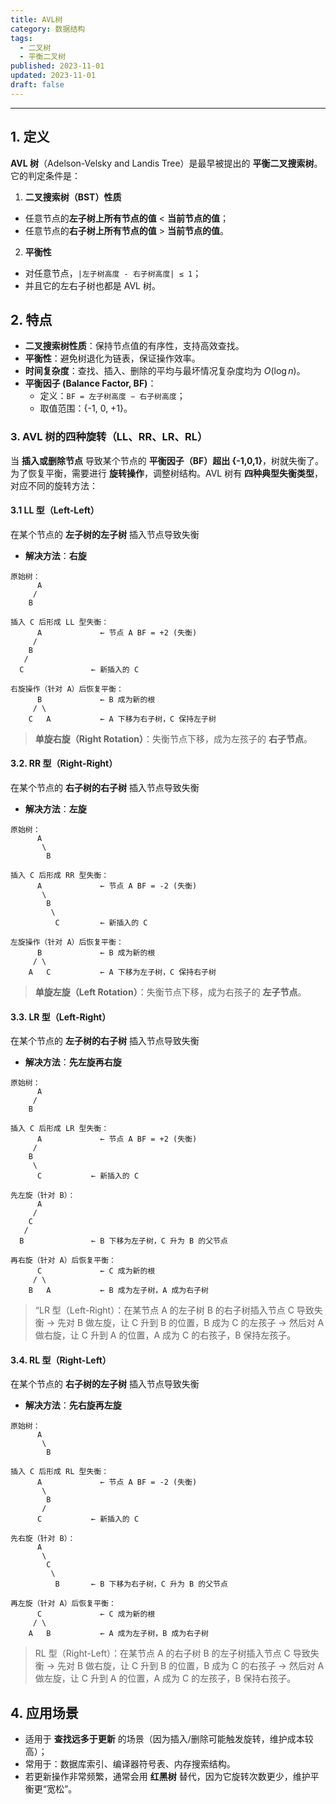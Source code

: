 ```yaml
---
title: AVL树
category: 数据结构
tags:
  - 二叉树
  - 平衡二叉树
published: 2023-11-01
updated: 2023-11-01
draft: false
---
```


---

## 1. 定义

**AVL 树**（Adelson-Velsky and Landis Tree）是最早被提出的 **平衡二叉搜索树**。  
它的判定条件是：  

1.  **二叉搜索树（BST）性质**  
   - 任意节点的**左子树上所有节点的值** < **当前节点的值**；  
   - 任意节点的**右子树上所有节点的值** > **当前节点的值**。  

2.  **平衡性**  
   - 对任意节点，`|左子树高度 - 右子树高度| ≤ 1`；  
   - 并且它的左右子树也都是 AVL 树。  


## 2. 特点

- **二叉搜索树性质**：保持节点值的有序性，支持高效查找。  
- **平衡性**：避免树退化为链表，保证操作效率。  
- **时间复杂度**：查找、插入、删除的平均与最坏情况复杂度均为 $O(\log n)$。  
- **平衡因子 (Balance Factor, BF)**：  
  - 定义：`BF = 左子树高度 − 右子树高度`；  
  - 取值范围：{-1, 0, +1}。  

### 3. AVL 树的四种旋转（LL、RR、LR、RL）

当 **插入或删除节点** 导致某个节点的 **平衡因子（BF）超出 {-1,0,1}**，树就失衡了。为了恢复平衡，需要进行 **旋转操作**，调整树结构。AVL 树有 **四种典型失衡类型**，对应不同的旋转方法：

#### 3.1  LL 型（Left-Left）

在某个节点的 **左子树的左子树** 插入节点导致失衡

- **解决方法**：**右旋**

```
原始树：
      A
     /
    B

插入 C 后形成 LL 型失衡：
      A             ← 节点 A BF = +2 (失衡)
     /
    B
   /
  C               ← 新插入的 C

右旋操作（针对 A）后恢复平衡：
      B             ← B 成为新的根
     / \
    C   A           ← A 下移为右子树，C 保持左子树
```

> **单旋右旋（Right Rotation）**：失衡节点下移，成为左孩子的 **右子节点**。

#### 3.2. RR 型（Right-Right）

在某个节点的 **右子树的右子树** 插入节点导致失衡

- **解决方法**：**左旋**

```
原始树：
      A
       \
        B

插入 C 后形成 RR 型失衡：
      A             ← 节点 A BF = -2 (失衡)
       \
        B
         \
          C         ← 新插入的 C

左旋操作（针对 A）后恢复平衡：
      B             ← B 成为新的根
     / \
    A   C           ← A 下移为左子树，C 保持右子树
```

> **单旋左旋（Left Rotation）**：失衡节点下移，成为右孩子的 **左子节点**。

#### 3.3. LR 型（Left-Right）

在某个节点的 **左子树的右子树** 插入节点导致失衡

- **解决方法**：**先左旋再右旋**

```
原始树：
      A
     /
    B

插入 C 后形成 LR 型失衡：
      A             ← 节点 A BF = +2 (失衡)
     /
    B
     \
      C           ← 新插入的 C

先左旋（针对 B）：
      A
     /
    C
   /
  B               ← B 下移为左子树，C 升为 B 的父节点

再右旋（针对 A）后恢复平衡：
      C             ← C 成为新的根
     / \
    B   A           ← B 成为左子树，A 成为右子树

```

> “LR 型（Left-Right）：在某节点 A 的左子树 B 的右子树插入节点 C 导致失衡 → 先对 B 做左旋，让 C 升到 B 的位置，B 成为 C 的左孩子 → 然后对 A 做右旋，让 C 升到 A 的位置，A 成为 C 的右孩子，B 保持左孩子。

#### 3.4. RL 型（Right-Left）

在某个节点的 **右子树的左子树** 插入节点导致失衡

- **解决方法**：**先右旋再左旋**

```
原始树：
      A
       \
        B

插入 C 后形成 RL 型失衡：
      A             ← 节点 A BF = -2 (失衡)
       \
        B
       /
      C           ← 新插入的 C

先右旋（针对 B）：
      A
       \
        C
         \
          B       ← B 下移为右子树，C 升为 B 的父节点

再左旋（针对 A）后恢复平衡：
      C             ← C 成为新的根
     / \
    A   B           ← A 成为左子树，B 成为右子树
```

> RL 型（Right-Left）：在某节点 A 的右子树 B 的左子树插入节点 C 导致失衡 → 先对 B 做右旋，让 C 升到 B 的位置，B 成为 C 的右孩子 → 然后对 A 做左旋，让 C 升到 A 的位置，A 成为 C 的左孩子，B 保持右孩子。

## 4. 应用场景

- 适用于 **查找远多于更新** 的场景（因为插入/删除可能触发旋转，维护成本较高）；  
- 常用于：数据库索引、编译器符号表、内存搜索结构。  
- 若更新操作非常频繁，通常会用 **红黑树** 替代，因为它旋转次数更少，维护平衡更“宽松”。  
